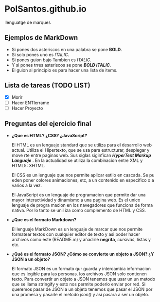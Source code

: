 # PolSantos.github.io
llenguatge de marques

## Ejemplos de MarkDown

- Si pones dos asteriscos en una palabra se pone **BOLD**.
- Si solo pones uno es *ITALIC*.
- Si pones guion bajo Tambien es _ITALIC_.
- Y si pones trres asteriscos se pone ***BOLD ITALIC***.
- El guion al principio es para hacer una lista de items.


## Lista de tareas (TODO LIST)

-  [x] Morir
-  [ ] Hacer ENTIerrame
-  [ ] Hacer Proyecto

 ## Preguntas del ejercicio final

- **¿Que es HTML? ¿CSS? ¿JavaScript?**

	El HTML es un lenguaje standard que se utiliza para el desarrollo web     actual. Utiliza el Hipertexto, que se usa para estructurar, desplegar y move    rte entre paginas web. Sus siglas siginfican ***HyperText Markup Languaje***    . En la actualidad se utiliza la combinacion entre XML y HTML5: XHTML.

	El CSS es un lenguaje que nos permite aplicar estilo en cascada. Se pu    eden poner colores animaciones, etc, a un contenido en especifico o a varios     a la vez.

	El JavaScript es un lenguaje de programacion que permite dar una mayor     interactividad y dinamismo a una pagina web. Es el unico lenguaje de progra    macion en los navegadores que funciona de forma nativa. Por lo tanto se unil    iza como complemento de HTML y CSS.


- **¿Que es el formato Markdown?**

	El lenguaje MarkDown es un lenguaje de marcar que nos permite formatear textos con cualquier editor de texto y asi poder hacer archivos como este (README.m) y añadirle **negrita**, *cursivas*, listas y etc.


- **¿Qué es el formato JSON? ¿Cómo se convierte un objeto a JSON? ¿Y JSON a un objeto?**

	El formato JSON es un formato qur guarda y intercambia informacion que es legible para las personas. los archivos JSON solo contienen texto.
	Para convertir un objeto a JSON tenemos que usar un un metodo que se llama stringify y esto nos permite poderlo enviar por red. 
	Si queremos pasar de JSON a un objeto tenemos que pasar el JSON por una promesa y pasarle el metodo *json()* y asi pasara a ser un objeto.





